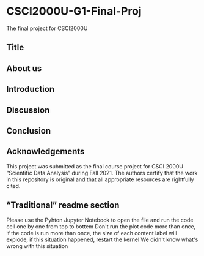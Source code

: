 # CSCI2000U-G1-Final-Proj
The final project for CSCI2000U

## Title


## About us


## Introduction


## Discussion


## Conclusion








## Acknowledgements
This project was submitted as the final course project for CSCI 2000U “Scientific Data Analysis” during Fall 2021. The authors certify that the work in this repository is original and that all appropriate resources are rightfully cited.

## “Traditional” readme section
Please use the Pyhton Jupyter Notebook to open the file and run the code cell one by one from top to bottem
Don't run the plot code more than once, if the code is run more than once, the size of each content label will explode, if this situation happened, restart the kernel
We didn't know what's wrong with this situation 
